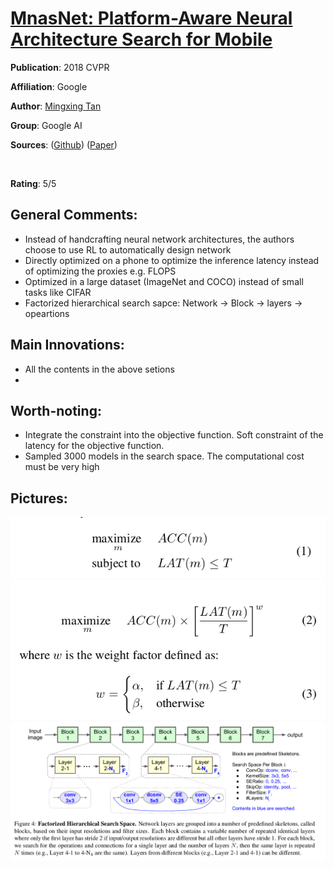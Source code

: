 [MnasNet: Platform-Aware Neural Architecture Search for Mobile](https://arxiv.org/abs/1807.11626)
======

__Publication__: 2018 CVPR

__Affiliation__: Google

__Author__: [Mingxing Tan](https://ai.google/research/people/105445)

__Group__: Google AI

__Sources__: ([Github](https://github.com/tensorflow/tpu/tree/master/models/official/mnasnet)) ([Paper](https://arxiv.org/abs/1807.11626))

<br/>    

__Rating__: 5/5
<br/> 

General Comments:
------
* Instead of handcrafting neural network architectures, the authors choose to use RL to automatically design network
* Directly optimized on a phone to optimize the inference latency instead of optimizing the proxies e.g. FLOPS
* Optimized in a large dataset (ImageNet and COCO) instead of small tasks like CIFAR
* Factorized hierarchical search sapce: Network -> Block -> layers -> opeartions

Main Innovations:
------
* All the contents in the above setions
*

Worth-noting:
------
* Integrate the constraint into the objective function. Soft constraint of the latency for the objective function.
* Sampled 3000 models in the search space. The computational cost must be very high

Pictures:
------
![Image1](../img/MnasNet_1.png)
![Image2](../img/MnasNet_2.png)
![Image3](../img/Mnasnet_3.png)
